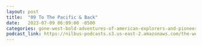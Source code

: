 ```yaml
---
layout: post
title:  "09 To The Pacific & Back"
date:   2023-07-09 06:09:00 -0500
categories: gone-west-bold-adventures-of-american-explorers-and-pioneers
podcast_link: https://nilbus-podcasts.s3.us-east-2.amazonaws.com/the-well-trained-mind/Gone%20West!%20Bold%20Adventures%20of%20American%20Explorers%20and%20Pioneers/09%20To%20The%20Pacific%20&%20Back.mp3
---
```

